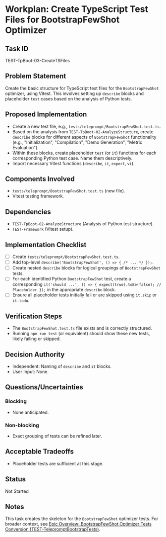 # Workplan: Create TypeScript Test Files for BootstrapFewShot Optimizer

## Task ID
TEST-TpBoot-03-CreateTSFiles

## Problem Statement
Create the basic structure for TypeScript test files for the `BootstrapFewShot` optimizer, using Vitest. This involves setting up `describe` blocks and placeholder `test` cases based on the analysis of Python tests.

## Proposed Implementation
- Create a new test file, e.g., `tests/teleprompt/BootstrapFewShot.test.ts`.
- Based on the analysis from `TEST-TpBoot-02-AnalyzeStructure`, create `describe` blocks for different aspects of `BootstrapFewShot` functionality (e.g., "Initialization", "Compilation", "Demo Generation", "Metric Evaluation").
- Within these blocks, create placeholder `test` (or `it`) functions for each corresponding Python test case. Name them descriptively.
- Import necessary Vitest functions (`describe`, `it`, `expect`, `vi`).

## Components Involved
- `tests/teleprompt/BootstrapFewShot.test.ts` (new file).
- Vitest testing framework.

## Dependencies
- `TEST-TpBoot-02-AnalyzeStructure` (Analysis of Python test structure).
- `TEST-Framework` (Vitest setup).

## Implementation Checklist
- [ ] Create `tests/teleprompt/BootstrapFewShot.test.ts`.
- [ ] Add top-level `describe('BootstrapFewShot', () => { /* ... */ });`.
- [ ] Create nested `describe` blocks for logical groupings of `BootstrapFewShot` tests.
- [ ] For each identified Python `BootstrapFewShot` test, create a corresponding `it('should ...', () => { expect(true).toBe(false); // Placeholder });` in the appropriate `describe` block.
- [ ] Ensure all placeholder tests initially fail or are skipped using `it.skip` or `it.todo`.

## Verification Steps
- The `BootstrapFewShot.test.ts` file exists and is correctly structured.
- Running `npm run test` (or equivalent) should show these new tests, likely failing or skipped.

## Decision Authority
- Independent: Naming of `describe` and `it` blocks.
- User Input: None.

## Questions/Uncertainties
### Blocking
- None anticipated.
### Non-blocking
- Exact grouping of tests can be refined later.

## Acceptable Tradeoffs
- Placeholder tests are sufficient at this stage.

## Status
Not Started

## Notes
This task creates the skeleton for the `BootstrapFewShot` optimizer tests.
For broader context, see [Epic Overview: BootstrapFewShot Optimizer Tests Conversion (TEST-TelepromptBootstrapTests)](../../docs/planning/workplans/TEST-TelepromptBootstrapTests.md).